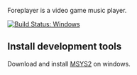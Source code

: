 Foreplayer is a video game music player.

[![Build Status: Windows](https://ci.appveyor.com/api/projects/status/u1a69u5o5ej1pus4?svg=true)](https://ci.appveyor.com/project/AlexSzpakowski/love)

Install development tools
-------------
Download and install [MSYS2] on windows.

[site]: https://foreplayer.github.io
[nullsoft]: https://sourceforge.net/projects/nsis/
[MSYS2]: http://www.msys2.org/